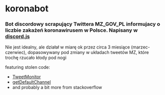 # koronabot
 ### Bot discordowy scrapujący Twittera MZ_GOV_PL informujacy o liczbie zakażeń koronawirusem w Polsce. Napisany w [discord.js](https://discord.js.org)

Nie jest idealny, ale działał w miarę ok przez circa 3 miesiące (marzec-czerwiec), dopasowywany pod zmiany w układach tweetów MZ, które trochę rzucało kłody pod nogi



featuring stolen code:
* [TweetMonitor](https://github.com/karthik947/TweetMonitor)
* [getDefaultChannel](https://anidiots.guide/v/v12/frequently-asked-questions)
* and probably a bit more from stackoverflow

